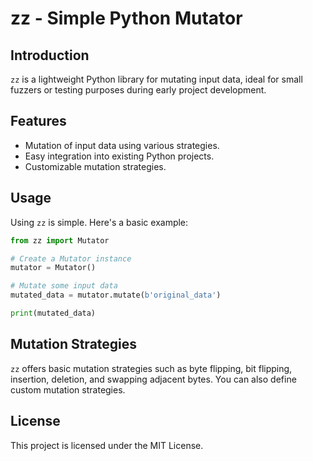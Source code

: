 # zz - Simple Python Mutator

## Introduction

`zz` is a lightweight Python library for mutating input data, ideal for small fuzzers or testing purposes during early project development.

## Features

- Mutation of input data using various strategies.
- Easy integration into existing Python projects.
- Customizable mutation strategies.

## Usage

Using `zz` is simple. Here's a basic example:

```python
from zz import Mutator

# Create a Mutator instance
mutator = Mutator()

# Mutate some input data
mutated_data = mutator.mutate(b'original_data')

print(mutated_data)
```
## Mutation Strategies

`zz` offers basic mutation strategies such as byte flipping, bit flipping, insertion, deletion, and swapping adjacent bytes. You can also define custom mutation strategies.

## License

This project is licensed under the MIT License.